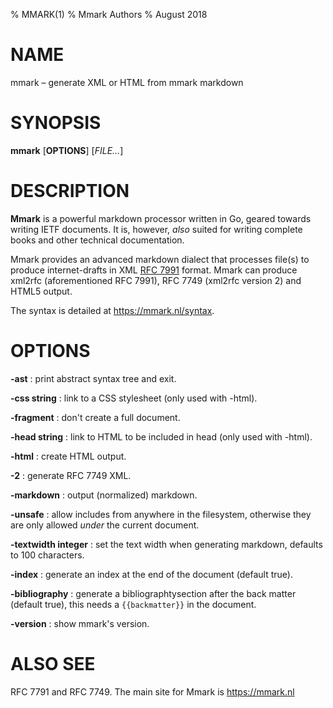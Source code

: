 % MMARK(1)
% Mmark Authors
% August 2018

# NAME

mmark – generate XML or HTML from mmark markdown

# SYNOPSIS

**mmark** [**OPTIONS**] [*FILE...*]

# DESCRIPTION

**Mmark** is a powerful markdown processor written in Go, geared towards writing IETF documents. It
is, however, *also* suited for writing complete books and other technical documentation.

Mmark provides an advanced markdown dialect that processes file(s) to produce internet-drafts in XML
[RFC 7991](https://tools.ietf.org/html/rfc7991) format. Mmark can produce xml2rfc (aforementioned
RFC 7991), RFC 7749 (xml2rfc version 2) and HTML5 output.

The syntax is detailed at <https://mmark.nl/syntax>.

# OPTIONS

**-ast**
:    print abstract syntax tree and exit.

**-css string**
:    link to a CSS stylesheet (only used with -html).

**-fragment**
:    don't create a full document.

**-head string**
:    link to HTML to be included in head (only used with -html).

**-html**
:    create HTML output.

**-2**
:   generate RFC 7749 XML.

**-markdown**
:    output (normalized) markdown.

**-unsafe**
:    allow includes from anywhere in the filesystem, otherwise they are only allowed *under* the
     current document.

**-textwidth integer**
:    set the text width when generating markdown, defaults to 100 characters.

**-index**
:    generate an index at the end of the document (default true).

**-bibliography**
:    generate a bibliographtysection after the back matter (default true), this needs
     a `{{backmatter}}` in the document.

**-version**
:    show mmark's version.

# ALSO SEE

RFC 7791 and RFC 7749. The main site for Mmark is <https://mmark.nl>
